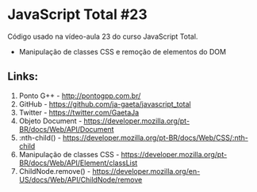 # JavaScript Total #23

Código usado na vídeo-aula 23 do curso JavaScript Total.

- Manipulação de classes CSS e remoção de elementos do DOM

## Links:

1. Ponto G++ - http://pontogpp.com.br/
2. GitHub - https://github.com/ja-gaeta/javascript_total
3. Twitter - https://twitter.com/GaetaJa
4. Objeto Document - https://developer.mozilla.org/pt-BR/docs/Web/API/Document
5. :nth-child() - https://developer.mozilla.org/pt-BR/docs/Web/CSS/:nth-child
6. Manipulação de classes CSS - https://developer.mozilla.org/pt-BR/docs/Web/API/Element/classList
7. ChildNode.remove() - https://developer.mozilla.org/en-US/docs/Web/API/ChildNode/remove
